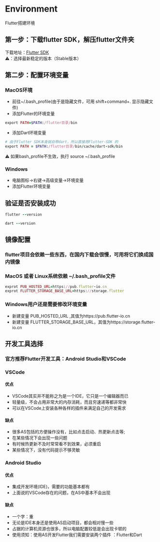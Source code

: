 # Environment
Flutter搭建环境
## 第一步：下载flutter SDK，解压flutter文件夹
下载地址：[Flutter SDK](https://flutter.dev/docs/development/tools/sdk/releases)  
⚠️：选择最新稳定的版本（Stable版本）
## 第二步：配置环境变量 
### MacOS环境
- 前往~/.bash_profile(由于是隐藏文件，可用 shift+command+. 显示隐藏文件)
- 添加Flutter的环境变量
```ruby
export PATH=$PATH:/flutter目录/bin
```
- 添加Dart环境变量
```ruby
# 由于Flutter SDK本身就自带dart，所以直接用Flutter-SDK 的
export PATH = $PATH:/flutter目录/bin/cache/dart-sdk/bin
```
⚠️ 如果bash_profile不生效，执行 source ~/.bash_profile
### Windows
- 电脑图标->右键->高级变量->环境变量
- 添加Flutter环境变量
## 验证是否安装成功
```ruby
flutter --version
```
```ruby
dart --version
```
## 镜像配置
### flutter项目会依赖一些东西，在国内下载会很慢，可用将它们换成国内镜像
### MacOS 或者 Linux系统依赖 ~/.bash_profile文件
```ruby
exprot PUB_HOSTED_URL=https://pub.flutter-io.cn
exprot FLUTTER_STORAGE_BASE_URL=https://storage.flutter
```
### Windows用户还是需要修改环境变量
- 新建变量 PUB_HOSTED_URL ,其值为https://pub.flutter-io.cn
- 新建变量 FLUTTER_STORAGE_BASE_URL，其值为https://storage.flutter-io.cn

## 开发工具选择
### 官方推荐Flutter开发工具：Android Studio和VSCode
### VSCode
#### 优点
- VSCode其实并不能称之为是一个IDE，它只是一个编辑器而已
- 轻量级，不会占用非常大的内存消耗，而且穷速递等都非常快
- 可以在VSCode上安装各种各样的插件来满足自己的开发需求
#### 缺点 
- 很多AS包括的方便操作没有，比如点击启动、热更新点击等;
- 在某些情况下会出现一些问题
- 有时候热更新不及时常常看不到效果，必须重启
- 某些情况下，没有代码提示不够灵敏
### Android Studio
#### 优点
- 集成开发环境(IDE)，需要的功能基本都有
- 上面说的VSCode存在的问题，在AS中基本不会出现
#### 缺点
- 一个字：重
- 无论是IDE本身还是使用AS启动项目，都会相对慢一些
- 占据的计算机资源也很多，所以电脑配置较低是会出现卡顿的
- 使用须知：使用AS开发Flutter我们需要安装两个插件 ：Flutter和Dart


